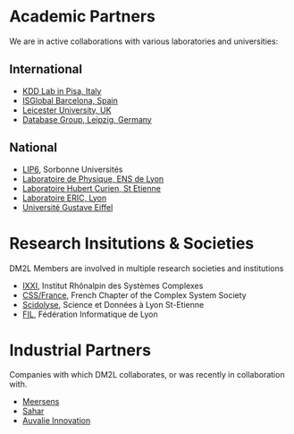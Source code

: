 # Academic Partners
We are in active collaborations with various laboratories and universities:
  
## International
* [KDD Lab in Pisa, Italy](https://kdd.isti.cnr.it)
* [ISGlobal Barcelona, Spain](https://www.isglobal.org/en/)
* [Leicester University, UK](https://le.ac.uk)
* [Database Group, Leipzig, Germany](https://dbs.uni-leipzig.de/person/rahm)

## National
* [LIP6](https://www.lip6.fr), Sorbonne Universités
* [Laboratoire de Physique, ENS de Lyon](https://www.ens-lyon.fr)
* [Laboratoire Hubert Curien, St Etienne](https://laboratoirehubertcurien.univ-st-etienne.fr/en/index.html)
* [Laboratoire ERIC, Lyon](https://eric.msh-lse.fr/en/)
* [Université Gustave Eiffel](https://www.univ-gustave-eiffel.fr)

# Research Insitutions & Societies
DM2L Members are involved in multiple research societies and institutions

* [IXXI](http://www.ixxi.fr), Institut Rhônalpin des Systèmes Complexes
* [CSS/France](http://css-fr.org), French Chapter of the Complex System Society
* [Scidolyse](http://scidolyse.ens-lyon.fr), Science et Données à Lyon St-Etienne
* [FIL](https://fil.cnrs.fr), Fédération Informatique de Lyon

# Industrial Partners
Companies with which DM2L collaborates, or was recently in collaboration with.
* [Meersens](https://meersens.com)
* [Sahar](https://sahar.fr)
* [Auvalie Innovation](https://auvalie.com)
